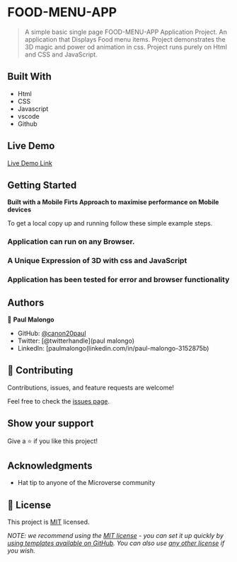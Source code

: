 # FOOD-MENU-APP


>  A simple basic single page FOOD-MENU-APP Application Project. An application that Displays Food menu items. Project demonstrates the 3D magic and power od animation in css. Project runs purely on Html and CSS and JavaScript.
## Built With

- Html
- CSS
- Javascript
- vscode
- Github

## Live Demo 

[Live Demo Link](https://canon20paul.github.io/FOOD-MENU-APP/)


## Getting Started

**Built with a Mobile Firts Approach to maximise performance on Mobile devices**


To get a local copy up and running follow these simple example steps.

### Application can run on any Browser.

###  A Unique Expression of 3D with css and JavaScript

### Application has been tested for error and browser functionality





## Authors

👤 **Paul Malongo**

- GitHub: [@canon20paul](https://github.com/canon20paul/)
- Twitter: [@twitterhandle](paul malongo)
- LinkedIn: [paulmalongo(linkedin.com/in/paul-malongo-3152875b)

## 🤝 Contributing

Contributions, issues, and feature requests are welcome!

Feel free to check the [issues page](../../issues/).

## Show your support

Give a ⭐️ if you like this project!

## Acknowledgments

- Hat tip to anyone of the  Microverse community

## 📝 License

This project is [MIT](./LICENSE) licensed.

_NOTE: we recommend using the [MIT license](https://choosealicense.com/licenses/mit/) - you can set it up quickly by [using templates available on GitHub](https://docs.github.com/en/communities/setting-up-your-project-for-healthy-contributions/adding-a-license-to-a-repository). You can also use [any other license](https://choosealicense.com/licenses/) if you wish._

